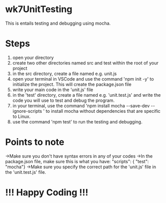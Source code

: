 # wk7UnitTesting
This is entails testing and debugging using mocha.

# Steps
1. open your directory
2. create two other directories named src and test within the root of your project
3. in the src directory, create a file named e.g. unit.js
4. open your terminal in VSCode and use the command 'npm init -y' to initialize the project. This will create the package.json file
5. write your main code in the 'unit.js' file
6. in the 'test' directory, create a file named e.g. 'unit.test.js' and write the code you will use to test and debug the program.
7. in your terminal, use the command 'npm install mocha --save-dev --ignore-scripts
' to install mocha without dependencies that are specific to Linux.
8. use the command 'npm test' to run the testing and debugging.
# Points to note
->Make sure you don't have syntax errors in any of your codes
->In the package.json file, make sure this is what you have:
  "scripts": {
    "test": "mocha"}
->Make sure you specify the correct path for the 'unit.js' file in the 'unit.test.js' file.

# !!! Happy Coding !!!